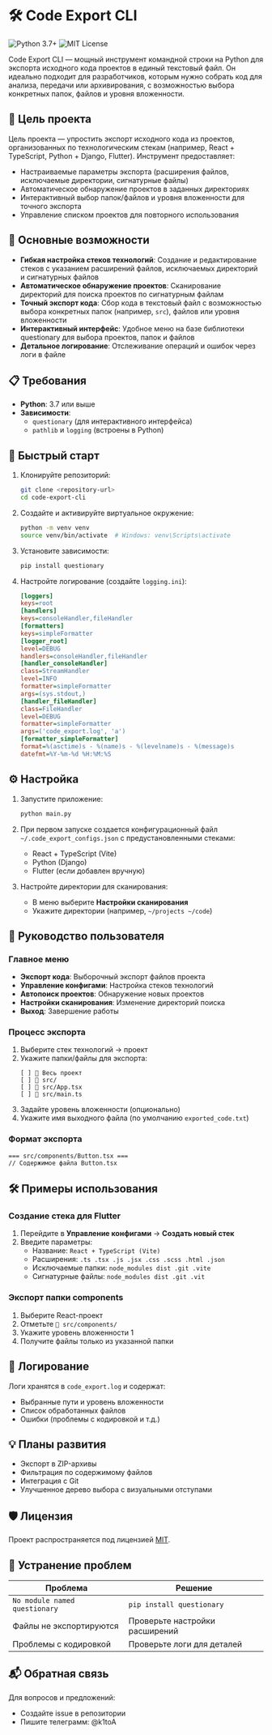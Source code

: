 # 🛠️ Code Export CLI

<img src="https://img.shields.io/badge/python-3.7+-blue?logo=python" alt="Python 3.7+"> <img src="https://img.shields.io/badge/license-MIT-green" alt="MIT License">

Code Export CLI — мощный инструмент командной строки на Python для экспорта исходного кода проектов в единый текстовый файл. Он идеально подходит для разработчиков, которым нужно собрать код для анализа, передачи или архивирования, с возможностью выбора конкретных папок, файлов и уровня вложенности.

## 🌟 Цель проекта

Цель проекта — упростить экспорт исходного кода из проектов, организованных по технологическим стекам (например, React + TypeScript, Python + Django, Flutter). Инструмент предоставляет:

- Настраиваемые параметры экспорта (расширения файлов, исключаемые директории, сигнатурные файлы)
- Автоматическое обнаружение проектов в заданных директориях
- Интерактивный выбор папок/файлов и уровня вложенности для точного экспорта
- Управление списком проектов для повторного использования

## 🎯 Основные возможности

- **Гибкая настройка стеков технологий**: Создание и редактирование стеков с указанием расширений файлов, исключаемых директорий и сигнатурных файлов
- **Автоматическое обнаружение проектов**: Сканирование директорий для поиска проектов по сигнатурным файлам
- **Точный экспорт кода**: Сбор кода в текстовый файл с возможностью выбора конкретных папок (например, `src`), файлов или уровня вложенности
- **Интерактивный интерфейс**: Удобное меню на базе библиотеки questionary для выбора проектов, папок и файлов
- **Детальное логирование**: Отслеживание операций и ошибок через логи в файле

## 📋 Требования

- **Python**: 3.7 или выше
- **Зависимости**:
  - `questionary` (для интерактивного интерфейса)
  - `pathlib` и `logging` (встроены в Python)

## 🚀 Быстрый старт

1. Клонируйте репозиторий:

   ```bash
   git clone <repository-url>
   cd code-export-cli
   ```

2. Создайте и активируйте виртуальное окружение:

   ```bash
   python -m venv venv
   source venv/bin/activate  # Windows: venv\Scripts\activate
   ```

3. Установите зависимости:

   ```bash
   pip install questionary
   ```

4. Настройте логирование (создайте `logging.ini`):
   ```ini
   [loggers]
   keys=root
   [handlers]
   keys=consoleHandler,fileHandler
   [formatters]
   keys=simpleFormatter
   [logger_root]
   level=DEBUG
   handlers=consoleHandler,fileHandler
   [handler_consoleHandler]
   class=StreamHandler
   level=INFO
   formatter=simpleFormatter
   args=(sys.stdout,)
   [handler_fileHandler]
   class=FileHandler
   level=DEBUG
   formatter=simpleFormatter
   args=('code_export.log', 'a')
   [formatter_simpleFormatter]
   format=%(asctime)s - %(name)s - %(levelname)s - %(message)s
   datefmt=%Y-%m-%d %H:%M:%S
   ```

## ⚙️ Настройка

1. Запустите приложение:

   ```bash
   python main.py
   ```

2. При первом запуске создается конфигурационный файл `~/.code_export_configs.json` с предустановленными стеками:

   - React + TypeScript (Vite)
   - Python (Django)
   - Flutter (если добавлен вручную)

3. Настройте директории для сканирования:
   - В меню выберите **Настройки сканирования**
   - Укажите директории (например, `~/projects ~/code`)

## 📖 Руководство пользователя

### Главное меню

- **Экспорт кода**: Выборочный экспорт файлов проекта
- **Управление конфигами**: Настройка стеков технологий
- **Автопоиск проектов**: Обнаружение новых проектов
- **Настройки сканирования**: Изменение директорий поиска
- **Выход**: Завершение работы

### Процесс экспорта

1. Выберите стек технологий → проект
2. Укажите папки/файлы для экспорта:
   ```
   [ ] 📁 Весь проект
   [ ] 📁 src/
   [ ] 📄 src/App.tsx
   [ ] 📄 src/main.ts
   ```
3. Задайте уровень вложенности (опционально)
4. Укажите имя выходного файла (по умолчанию `exported_code.txt`)

### Формат экспорта

```text
=== src/components/Button.tsx ===
// Содержимое файла Button.tsx
```

## 🛠️ Примеры использования

### Создание стека для Flutter

1. Перейдите в **Управление конфигами** → **Создать новый стек**
2. Введите параметры:
   - Название: `React + TypeScript (Vite) `
   - Расширения: `.ts .tsx .js .jsx .css .scss .html .json`
   - Исключаемые папки: `node_modules dist .git .vite`
   - Сигнатурные файлы: `node_modules dist .git .vit`

### Экспорт папки components

1. Выберите React-проект
2. Отметьте `📁 src/components/`
3. Укажите уровень вложенности 1
4. Получите файлы только из указанной папки

## 📜 Логирование

Логи хранятся в `code_export.log` и содержат:

- Выбранные пути и уровень вложенности
- Список обработанных файлов
- Ошибки (проблемы с кодировкой и т.д.)

## 💡 Планы развития

- Экспорт в ZIP-архивы
- Фильтрация по содержимому файлов
- Интеграция с Git
- Улучшенное дерево выбора с визуальными отступами

## 🛡️ Лицензия

Проект распространяется под лицензией [MIT](LICENSE).

## 🔧 Устранение проблем

| Проблема                      | Решение                        |
| ----------------------------- | ------------------------------ |
| `No module named questionary` | `pip install questionary`      |
| Файлы не экспортируются       | Проверьте настройки расширений |
| Проблемы с кодировкой         | Проверьте логи для деталей     |

## 📬 Обратная связь

Для вопросов и предложений:

- Создайте issue в репозитории
- Пишите телеграмм: @k1toA
